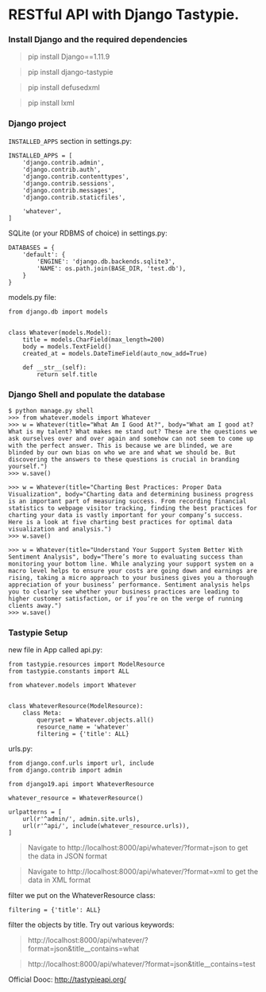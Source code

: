 # RESTful API with Django Tastypie.

### Install Django and the required dependencies
> pip install Django==1.11.9

> pip install django-tastypie

> pip install defusedxml

> pip install lxml

###  Django project
`INSTALLED_APPS` section in settings.py:

```
INSTALLED_APPS = [
    'django.contrib.admin',
    'django.contrib.auth',
    'django.contrib.contenttypes',
    'django.contrib.sessions',
    'django.contrib.messages',
    'django.contrib.staticfiles',
    
    'whatever',
]
```
SQLite (or your RDBMS of choice) in settings.py:
```
DATABASES = {
    'default': {
        'ENGINE': 'django.db.backends.sqlite3',
        'NAME': os.path.join(BASE_DIR, 'test.db'),
    }
}
```

models.py file:
```
from django.db import models


class Whatever(models.Model):
    title = models.CharField(max_length=200)
    body = models.TextField()
    created_at = models.DateTimeField(auto_now_add=True)

    def __str__(self):
        return self.title
```
### Django Shell and populate the database
```
$ python manage.py shell
>>> from whatever.models import Whatever
>>> w = Whatever(title="What Am I Good At?", body="What am I good at? What is my talent? What makes me stand out? These are the questions we ask ourselves over and over again and somehow can not seem to come up with the perfect answer. This is because we are blinded, we are blinded by our own bias on who we are and what we should be. But discovering the answers to these questions is crucial in branding yourself.")
>>> w.save()

>>> w = Whatever(title="Charting Best Practices: Proper Data Visualization", body="Charting data and determining business progress is an important part of measuring success. From recording financial statistics to webpage visitor tracking, finding the best practices for charting your data is vastly important for your company’s success. Here is a look at five charting best practices for optimal data visualization and analysis.")
>>> w.save()

>>> w = Whatever(title="Understand Your Support System Better With Sentiment Analysis", body="There’s more to evaluating success than monitoring your bottom line. While analyzing your support system on a macro level helps to ensure your costs are going down and earnings are rising, taking a micro approach to your business gives you a thorough appreciation of your business’ performance. Sentiment analysis helps you to clearly see whether your business practices are leading to higher customer satisfaction, or if you’re on the verge of running clients away.")
>>> w.save()
```

### Tastypie Setup
new file in App called api.py:
```
from tastypie.resources import ModelResource
from tastypie.constants import ALL

from whatever.models import Whatever


class WhateverResource(ModelResource):
    class Meta:
        queryset = Whatever.objects.all()
        resource_name = 'whatever'
        filtering = {'title': ALL}
```
urls.py:
```
from django.conf.urls import url, include
from django.contrib import admin

from django19.api import WhateverResource

whatever_resource = WhateverResource()

urlpatterns = [
    url(r'^admin/', admin.site.urls),
    url(r'^api/', include(whatever_resource.urls)),
]
```
> Navigate to http://localhost:8000/api/whatever/?format=json to get the data in JSON format

> Navigate to http://localhost:8000/api/whatever/?format=xml to get the data in XML format

filter we put on the WhateverResource class:
```
filtering = {'title': ALL}
```

 filter the objects by title. Try out various keywords: 
> http://localhost:8000/api/whatever/?format=json&title__contains=what

> http://localhost:8000/api/whatever/?format=json&title__contains=test


Official Dooc: http://tastypieapi.org/ 
